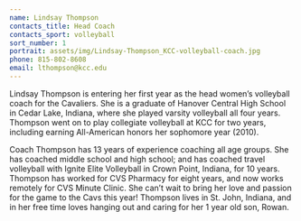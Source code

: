 ```yaml
---
name: Lindsay Thompson
contacts_title: Head Coach
contacts_sport: volleyball
sort_number: 1
portrait: assets/img/Lindsay-Thompson_KCC-volleyball-coach.jpg
phone: 815-802-8608
email: lthompson@kcc.edu
---
```


Lindsay Thompson is entering her first year as the head women’s volleyball coach for the Cavaliers. She is a graduate of Hanover Central High School in Cedar Lake, Indiana, where she played varsity volleyball all four years. Thompson went on to play collegiate volleyball at KCC for two years, including earning All-American honors her sophomore year (2010).

Coach Thompson has 13 years of experience coaching all age groups. She has coached middle school and high school; and has coached travel volleyball with Ignite Elite Volleyball in Crown Point, Indiana, for 10 years. Thompson has worked for CVS Pharmacy for eight years, and now works remotely for CVS Minute Clinic. She can’t wait to bring her love and passion for the game to the Cavs this year\! Thompson lives in St. John, Indiana, and in her free time loves hanging out and caring for her 1 year old son, Rowan.
